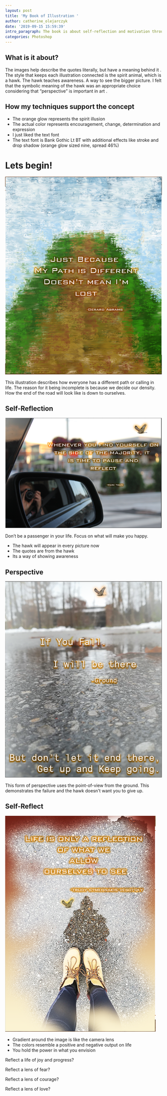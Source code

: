 ```yaml
---
layout: post
title: 'My Book of Illustration '
author: catherine_olejarczyk
date: '2019-09-15 15:59:39'
intro_paragraph: The book is about self-reflection and motivation through the use of quotes.
categories: Photoshop
---
```

## What is it about?

The images help describe the quotes literally, but have a meaning behind it
. The style that keeps each illustration connected is the spirit animal, which is a hawk. The hawk teaches awareness. A way to see the bigger picture. I felt that the symbolic meaning of the hawk was an appropriate choice considering that “perspective” is important in art
.

## How my techniques support the concept

* The orange glow represents the spirit illusion 
* The actual color represents encouragement, change, determination and expression
* I just liked the text font
* The text font is Bank Gothic Lt BT with additional effects like stroke and drop shadow (orange glow sized nine, spread 46%)

# **Lets begin!**

![](/assets/img/uploads/path.png)

This illustration describes how everyone has a different path or calling in life. The reason for it being incomplete is because we decide our density. How the end of the road will look like is down to ourselves.

## Self-Reflection

![](/assets/img/uploads/reflection.png "self-reflection")

 Don’t be a passenger in your life. Focus on what will make you happy.

* The hawk will appear in every picture now 
* The quotes are from the hawk 
* Its a way of showing awareness

## Perspective

![](/assets/img/uploads/perspective.png "perspective")

This form of perspective uses the point-of-view from the ground. This demonstrates the failure and the hawk doesn't want you to give up.

## Self-Reflect

![](/assets/img/uploads/self-reflection.png "self-reflection")

* Gradient around the image is like the camera lens 
* The colors resemble a positive and negative output on life 
* You hold the power in what you envision

Reflect a life of joy and progress?

Reflect a lens of fear?

Reflect a lens of courage?

Reflect a lens of love?
